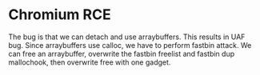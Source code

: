 Chromium RCE
============

The bug is that we can detach and use arraybuffers. This results in UAF bug. Since arraybuffers use calloc, we have to perform fastbin attack. We can free an arraybuffer, overwrite the fastbin freelist and fastbin dup mallochook, then overwrite free with one gadget.

